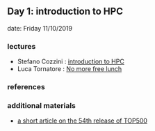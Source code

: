## Day 1: introduction to HPC 

date: Friday 11/10/2019

### lectures
 - Stefano Cozzini : [introduction to HPC](DSSC00.pdf)
 - Luca Tornatore  : [No more free lunch](00nomorefreelunch.pdf)


### references

### additional materials 

 - [a short article on the 54th release of TOP500](TOP500list-Nov2019.pdf)
